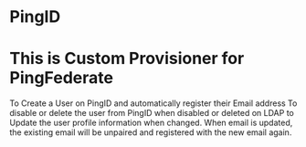 # PingID
# This is Custom Provisioner for PingFederate 
To Create a User on PingID and automatically register their Email address 
To disable or delete the user from PingID when disabled or deleted on LDAP
to Update the user profile information when changed. 
When email is updated, the existing email will be unpaired and registered with the new email again. 